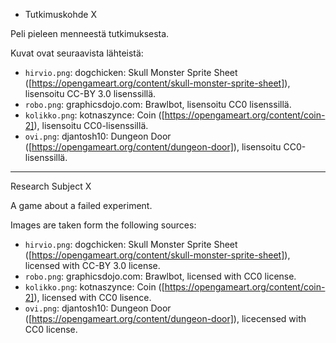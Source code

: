 * Tutkimuskohde X

Peli pieleen menneestä tutkimuksesta.

Kuvat ovat seuraavista lähteistä:
* `hirvio.png`: dogchicken: Skull Monster Sprite Sheet ([https://opengameart.org/content/skull-monster-sprite-sheet]), lisensoitu CC-BY 3.0 lisenssillä.
* `robo.png`: graphicsdojo.com: Brawlbot, lisensoitu CC0 lisenssillä.
* `kolikko.png`: kotnaszynce: Coin ([https://opengameart.org/content/coin-2]), lisensoitu CC0-lisenssillä.
* `ovi.png`: djantosh10: Dungeon Door ([https://opengameart.org/content/dungeon-door]), lisensoitu CC0-lisenssillä.

---------------

Research Subject X

A game about a failed experiment.

Images are taken form the following sources:
* `hirvio.png`: dogchicken: Skull Monster Sprite Sheet ([https://opengameart.org/content/skull-monster-sprite-sheet]), licensed with CC-BY 3.0 license.
* `robo.png`: graphicsdojo.com: Brawlbot, licensed with CC0 license.
* `kolikko.png`: kotnaszynce: Coin ([https://opengameart.org/content/coin-2]), licensed with CC0 lisence.
* `ovi.png`: djantosh10: Dungeon Door ([https://opengameart.org/content/dungeon-door]), licecensed with CC0 license.
